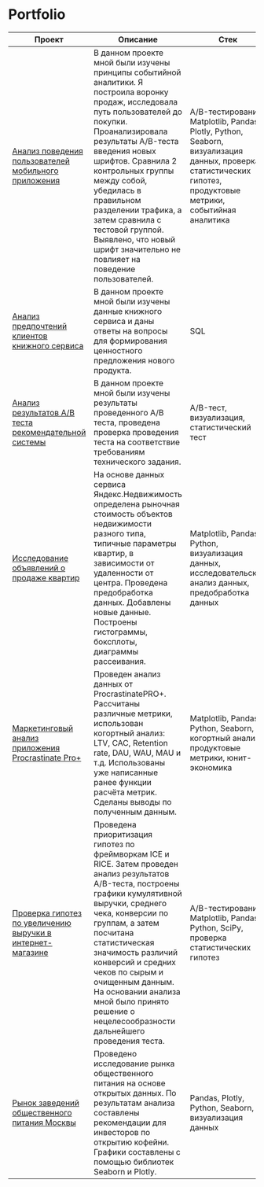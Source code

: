 # Portfolio

| Проект | Описание | Стек |
| ------------- | ------------- | ------------- |
| [Анализ поведения пользователей мобильного приложения](https://github.com/alena-bordunos/Portfolio/tree/main/Анализ%20поведения%20пользователей%20мобильного%20приложения)  | В данном проекте мной были изучены принципы событийной аналитики. Я построила воронку продаж, исследовала путь пользователей до покупки. Проанализировала результаты A/B-теста введения новых шрифтов. Сравнила 2 контрольных группы между собой, убедилась в правильном разделении трафика, а затем сравнила с тестовой группой. Выявлено, что новый шрифт значительно не повлияет на поведение пользователей. | A/B-тестирование, Matplotlib, Pandas, Plotly, Python, Seaborn, визуализация данных, проверка статистических гипотез, продуктовые метрики, событийная аналитика |
| [Анализ предпочтений клиентов книжного сервиса](https://github.com/alena-bordunos/Portfolio/blob/main/Анализ%20предпочтений%20клиентов%20книжного%20сервиса/sql.ipynb)  | В данном проекте мной были изучены данные книжного сервиса и даны ответы на вопросы для формирования ценностного предложения нового продукта. | SQL |
| [Анализ результатов А/В теста рекомендательной системы](https://github.com/alena-bordunos/Portfolio/blob/main/Анализ%20результатов%20аб%20теста%20рекомендательной%20системы/abtest_recommender_system.ipynb)  | В данном проекте мной были изучены результаты проведенного А/В теста, проведена проверка проведения теста на соответствие требованиям технического задания. | A/B-тест, визуализация, статистический тест |
| [Исследование объявлений о продаже квартир](https://github.com/alena-bordunos/Portfolio/tree/main/Исследование%20объявлений%20о%20продаже%20квартир)  | На основе данных сервиса Яндекс.Недвижимость определена рыночная стоимость объектов недвижимости разного типа, типичные параметры квартир, в зависимости от удаленности от центра. Проведена предобработка данных. Добавлены новые данные. Построены гистограммы, боксплоты, диаграммы рассеивания.  | Matplotlib, Pandas, Python, визуализация данных, исследовательский анализ данных, предобработка данных  |
| [Маркетинговый анализ приложения Procrastinate Pro+](https://github.com/alena-bordunos/Portfolio/tree/main/Маркетинговый%20анализ%20приложения%20Procrastinate%20Pro%2B)  | Проведен анализ данных от ProcrastinatePRO+. Рассчитаны различные метрики, использован когортный анализ: LTV, CAC, Retention rate, DAU, WAU, MAU и т.д. Использованы уже написанные ранее функции расчёта метрик. Сделаны выводы по полученным данным.| Matplotlib, Pandas, Python, Seaborn, когортный анализ, продуктовые метрики, юнит-экономика |
| [Проверка гипотез по увеличению выручки в интернет-магазине](https://github.com/alena-bordunos/Portfolio/tree/main/Проверка%20гипотез%20по%20увеличению%20выручки%20в%20интернет-магазине)  | Проведена приоритизация гипотез по фреймворкам ICE и RICE. Затем проведен анализ результатов A/B-теста, построены графики кумулятивной выручки, среднего чека, конверсии по группам, а затем посчитана статистическая значимость различий конверсий и средних чеков по сырым и очищенным данным. На основании анализа мной было принято решение о нецелесообразности дальнейшего проведения теста. |A/B-тестирование, Matplotlib, Pandas, Python, SciPy, проверка статистических гипотез |
| [Рынок заведений общественного питания Москвы](https://github.com/alena-bordunos/Portfolio/tree/main/Рынок%20заведений%20общественного%20питания%20Москвы) | Проведено исследование рынка общественного питания на основе открытых данных. По результатам анализа составлены рекомендации для инвесторов по открытию кофейни. Графики составлены с помощью библиотек Seaborn и Plotly.| Pandas, Plotly, Python, Seaborn, визуализация данных |
